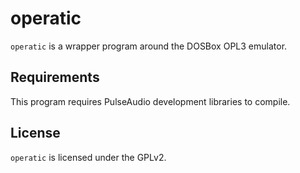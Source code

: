 # operatic

`operatic` is a wrapper program around the DOSBox OPL3 emulator.

## Requirements

This program requires PulseAudio development libraries to compile.

## License

`operatic` is licensed under the GPLv2.
